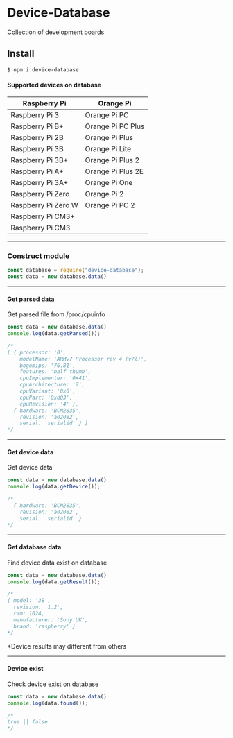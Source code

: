 # Device-Database
Collection of development boards

## Install

```shell
$ npm i device-database
```

#### Supported devices on database

|Raspberry Pi | Orange Pi|
|--------------------|---------|
|Raspberry Pi 3      | Orange Pi PC      |
|Raspberry Pi B+     | Orange Pi PC Plus |
|Raspberry Pi 2B     | Orange Pi Plus    |
|Raspberry Pi 3B     | Orange Pi Lite    |
|Raspberry Pi 3B+    | Orange Pi Plus 2  |
|Raspberry Pi A+     | Orange Pi Plus 2E |
|Raspberry Pi 3A+    | Orange Pi One     |
|Raspberry Pi Zero   | Orange Pi 2       |
|Raspberry Pi Zero W | Orange Pi PC 2    |
|Raspberry Pi CM3+   |                   |
|Raspberry Pi CM3    |                   |

---      

### Construct module

```js
const database = require("device-database");
const data = new database.data()
```
---

#### Get parsed data

Get parsed file from /proc/cpuinfo 

```js
const data = new database.data()
console.log(data.getParsed());

/*
[ { processor: '0',
    modelName: 'ARMv7 Processor rev 4 (v7l)',
    bogomips: '76.81',
    features: 'half thumb',
    cpuImplementer: '0x41',
    cpuArchitecture: '7',
    cpuVariant: '0x0',
    cpuPart: '0xd03',
    cpuRevision: '4' },
  { hardware: 'BCM2835',
    revision: 'a02082',
    serial: 'serialid' } ]
*/

```
---

#### Get device data

Get device data

```js
const data = new database.data()
console.log(data.getDevice());

/*
  { hardware: 'BCM2835',
    revision: 'a02082',
    serial: 'serialid' }
*/

```

---
#### Get database data

Find device data exist on database

```js
const data = new database.data()
console.log(data.getResult());

/*
{ model: '3B',
  revision: '1.2',
  ram: 1024,
  manufacturer: 'Sony UK',
  brand: 'raspberry' }
*/

```
*Device results may different from others

---
#### Device exist

Check device exist on database

```js
const data = new database.data()
console.log(data.found());

/*
true || false
*/

```
